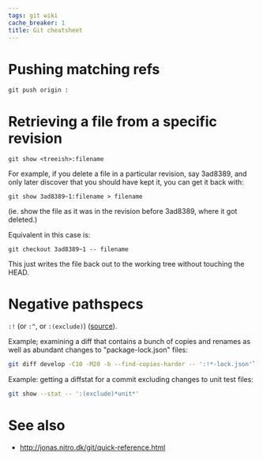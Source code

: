 ```yaml
---
tags: git wiki
cache_breaker: 1
title: Git cheatsheet
---
```


# Pushing matching refs

    git push origin :

# Retrieving a file from a specific revision

    git show <treeish>:filename

For example, if you delete a file in a particular revision, say 3ad8389, and only later discover that you should have kept it, you can get it back with:

    git show 3ad8389~1:filename > filename

(ie. show the file as it was in the revision before 3ad8389, where it got deleted.)

Equivalent in this case is:

    git checkout 3ad8389~1 -- filename

This just writes the file back out to the working tree without touching the HEAD.

# Negative pathspecs

`:!` (or `:^`, or `:(exclude)`) ([source](https://stackoverflow.com/questions/5685007/making-git-log-ignore-changes-for-certain-paths)).

Example; examining a diff that contains a bunch of copies and renames as well as abundant changes to "package-lock.json" files:

```bash
git diff develop -C10 -M20 -b --find-copies-harder -- ':!*-lock.json'`
```

Example: getting a diffstat for a commit excluding changes to unit test files:

```bash
git show --stat -- ':(exclude)*unit*'
```

# See also

-   <http://jonas.nitro.dk/git/quick-reference.html>
